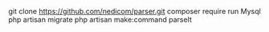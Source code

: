 git clone https://github.com/nedicom/parser.git
composer require 
run Mysql
php artisan migrate
php artisan make:command parseIt